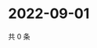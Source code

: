 # 2022-09-01

共 0 条

<!-- BEGIN WEIBO -->
<!-- 最后更新时间 Thu Sep 01 2022 08:28:50 GMT+0800 (China Standard Time) -->

<!-- END WEIBO -->
